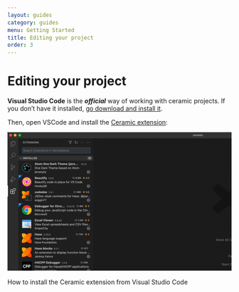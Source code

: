 ```yaml
---
layout: guides
category: guides
menu: Getting Started
title: Editing your project
order: 3
---
```

# Editing your project

**Visual Studio Code** is the _**official**_ way of working with ceramic projects. If you don’t have it installed, [go download and install it](https://code.visualstudio.com/).

Then, open VSCode and install the [Ceramic extension](https://marketplace.visualstudio.com/items?itemName=jeremyfa.ceramic):

<p>
<img src="/static/img/install-ceramic-extension2.gif" alt="Install Ceramic extension" />
<div class="caption">How to install the Ceramic extension from Visual Studio Code</div>
</p>